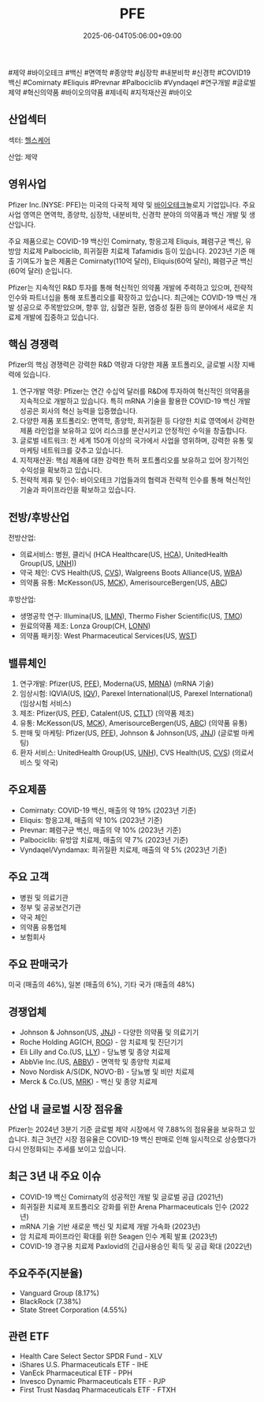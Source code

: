 ﻿---
title: "PFE"
date: 2025-06-04T05:06:00+09:00
lastmod: 2025-06-04T05:06:00+09:00
type: docs
sidebar:
  open: true
weight: 685
---
<div style="display:none">
  <meta property="article:published_time" content="2025-06-03T20:06:00Z" />
  <meta property="article:modified_time" content="2025-06-03T20:06:00Z" />
</div>
#제약 #바이오테크 #백신 #면역학 #종양학 #심장학 #내분비학 #신경학 #COVID19백신 #Comirnaty #Eliquis #Prevnar #Palbociclib #Vyndaqel #연구개발 #글로벌제약 #혁신의약품 #바이오의약품 #제네릭 #지적재산권 #바이오 

## 산업섹터

섹터: [헬스케어](/industry-study/2산업헬스케어/)

산업: 제약

## 영위사업

Pfizer Inc.(NYSE: PFE)는 미국의 다국적 제약 및 [바이오테크](/industry-study/바이오테크/)놀로지 기업입니다. 주요 사업 영역은 면역학, 종양학, 심장학, 내분비학, 신경학 분야의 의약품과 백신 개발 및 생산입니다.

주요 제품으로는 COVID-19 백신인 Comirnaty, 항응고제 Eliquis, 폐렴구균 백신, 유방암 치료제 Palbociclib, 희귀질환 치료제 Tafamidis 등이 있습니다. 2023년 기준 매출 기여도가 높은 제품은 Comirnaty(110억 달러), Eliquis(60억 달러), 폐렴구균 백신(60억 달러) 순입니다.

Pfizer는 지속적인 R&D 투자를 통해 혁신적인 의약품 개발에 주력하고 있으며, 전략적 인수와 파트너십을 통해 포트폴리오를 확장하고 있습니다. 최근에는 COVID-19 백신 개발 성공으로 주목받았으며, 향후 암, 심혈관 질환, 염증성 질환 등의 분야에서 새로운 치료제 개발에 집중하고 있습니다.

## 핵심 경쟁력

Pfizer의 핵심 경쟁력은 강력한 R&D 역량과 다양한 제품 포트폴리오, 글로벌 시장 지배력에 있습니다.

1. 연구개발 역량: Pfizer는 연간 수십억 달러를 R&D에 투자하여 혁신적인 의약품을 지속적으로 개발하고 있습니다. 특히 mRNA 기술을 활용한 COVID-19 백신 개발 성공은 회사의 혁신 능력을 입증했습니다.
2. 다양한 제품 포트폴리오: 면역학, 종양학, 희귀질환 등 다양한 치료 영역에서 강력한 제품 라인업을 보유하고 있어 리스크를 분산시키고 안정적인 수익을 창출합니다.
3. 글로벌 네트워크: 전 세계 150개 이상의 국가에서 사업을 영위하며, 강력한 유통 및 마케팅 네트워크를 갖추고 있습니다.
4. 지적재산권: 핵심 제품에 대한 강력한 특허 포트폴리오를 보유하고 있어 장기적인 수익성을 확보하고 있습니다.
5. 전략적 제휴 및 인수: 바이오테크 기업들과의 협력과 전략적 인수를 통해 혁신적인 기술과 파이프라인을 확보하고 있습니다.

## 전방/후방산업

전방산업:

- 의료서비스: 병원, 클리닉 (HCA Healthcare(US, [HCA](/company-analysis/hca/)), UnitedHealth Group(US, [UNH](/company-analysis/unh/)))
- 약국 체인: CVS Health(US, [CVS](/company-analysis/cvs/)), Walgreens Boots Alliance(US, [WBA](/company-analysis/wba/))
- 의약품 유통: McKesson(US, [MCK](/company-analysis/mck/)), AmerisourceBergen(US, [ABC](/company-analysis/abc/))

후방산업:

- 생명공학 연구: Illumina(US, [ILMN](/company-analysis/ilmn/)), Thermo Fisher Scientific(US, [TMO](/company-analysis/tmo/))
- 원료의약품 제조: Lonza Group(CH, [LONN](/company-analysis/lonn/))
- 의약품 패키징: West Pharmaceutical Services(US, [WST](/company-analysis/wst/))

## 밸류체인

1. 연구개발: Pfizer(US, [PFE](/company-analysis/pfe/)), Moderna(US, [MRNA](/company-analysis/mrna/)) (mRNA 기술)
2. 임상시험: IQVIA(US, [IQV](/company-analysis/iqv/)), Parexel International(US, Parexel International) (임상시험 서비스)
3. 제조: Pfizer(US, [PFE](/company-analysis/pfe/)), Catalent(US, [CTLT](/company-analysis/ctlt/)) (의약품 제조)
4. 유통: McKesson(US, [MCK](/company-analysis/mck/)), AmerisourceBergen(US, [ABC](/company-analysis/abc/)) (의약품 유통)
5. 판매 및 마케팅: Pfizer(US, [PFE](/company-analysis/pfe/)), Johnson & Johnson(US, [JNJ](/company-analysis/jnj/)) (글로벌 마케팅)
6. 환자 서비스: UnitedHealth Group(US, [UNH](/company-analysis/unh/)), CVS Health(US, [CVS](/company-analysis/cvs/)) (의료서비스 및 약국)

## 주요제품

- Comirnaty: COVID-19 백신, 매출의 약 19% (2023년 기준)
- Eliquis: 항응고제, 매출의 약 10% (2023년 기준)
- Prevnar: 폐렴구균 백신, 매출의 약 10% (2023년 기준)
- Palbociclib: 유방암 치료제, 매출의 약 7% (2023년 기준)
- Vyndaqel/Vyndamax: 희귀질환 치료제, 매출의 약 5% (2023년 기준)

## 주요 고객

- 병원 및 의료기관
- 정부 및 공공보건기관
- 약국 체인
- 의약품 유통업체
- 보험회사

## 주요 판매국가

미국 (매출의 46%), 일본 (매출의 6%), 기타 국가 (매출의 48%)

## 경쟁업체

- Johnson & Johnson(US, [JNJ](/company-analysis/jnj/)) - 다양한 의약품 및 의료기기
- Roche Holding AG(CH, [ROG](/company-analysis/rog/)) - 암 치료제 및 진단기기
- Eli Lilly and Co.(US, [LLY](/company-analysis/lly/)) - 당뇨병 및 종양 치료제
- AbbVie Inc.(US, [ABBV](/company-analysis/abbv/)) - 면역학 및 종양학 치료제
- Novo Nordisk A/S(DK, NOVO-B) - 당뇨병 및 비만 치료제
- Merck & Co.(US, [MRK](/company-analysis/mrk/)) - 백신 및 종양 치료제

## 산업 내 글로벌 시장 점유율

Pfizer는 2024년 3분기 기준 글로벌 제약 시장에서 약 7.88%의 점유율을 보유하고 있습니다. 최근 3년간 시장 점유율은 COVID-19 백신 판매로 인해 일시적으로 상승했다가 다시 안정화되는 추세를 보이고 있습니다.

## 최근 3년 내 주요 이슈

- COVID-19 백신 Comirnaty의 성공적인 개발 및 글로벌 공급 (2021년)
- 희귀질환 치료제 포트폴리오 강화를 위한 Arena Pharmaceuticals 인수 (2022년)
- mRNA 기술 기반 새로운 백신 및 치료제 개발 가속화 (2023년)
- 암 치료제 파이프라인 확대를 위한 Seagen 인수 계획 발표 (2023년)
- COVID-19 경구용 치료제 Paxlovid의 긴급사용승인 획득 및 공급 확대 (2022년)

## 주요주주(지분율)

- Vanguard Group (8.17%)
- BlackRock (7.38%)
- State Street Corporation (4.55%)

## 관련 ETF

- Health Care Select Sector SPDR Fund - XLV
- iShares U.S. Pharmaceuticals ETF - IHE
- VanEck Pharmaceutical ETF - PPH
- Invesco Dynamic Pharmaceuticals ETF - PJP
- First Trust Nasdaq Pharmaceuticals ETF - FTXH
